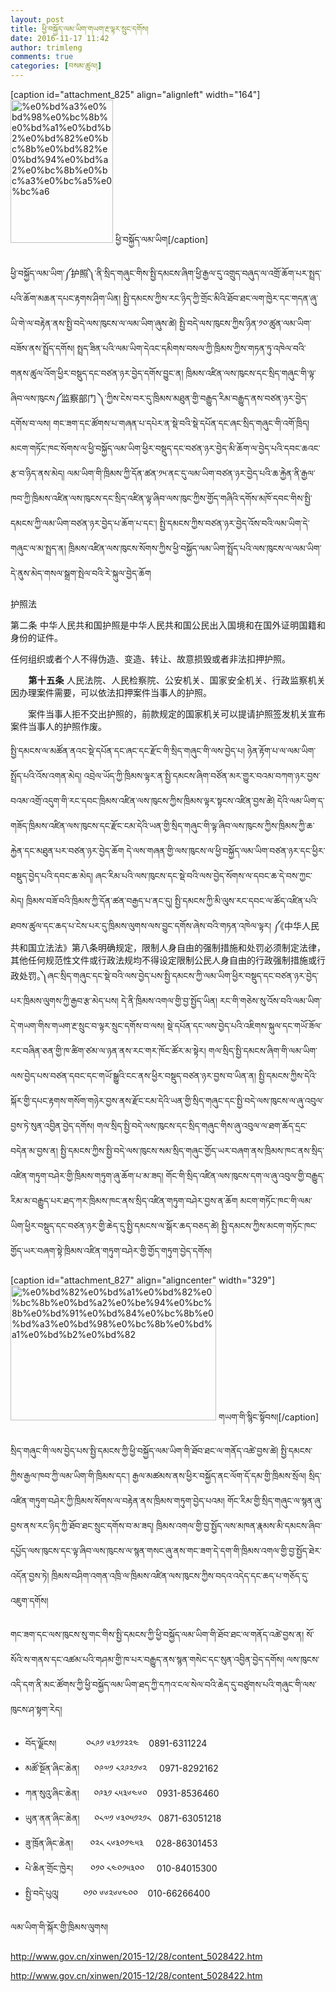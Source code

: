 ```yaml
---
layout: post
title: ཕྱི་བསྐྱོད་ལམ་ཡིག་གཡག་རྔ་ལྟར་སྲུང་དགོས།
date: 2016-11-17 11:42
author: trimleng
comments: true
categories: [བསམ་ཚུལ།]
---
```

[caption id="attachment_825" align="alignleft" width="164"]<img class="wp-image-825" src="http://trimleng.cn/wp-content/uploads/2016/11/ལམ་ཡིག་གཔར་༣༥༦.jpeg" alt="%e0%bd%a3%e0%bd%98%e0%bc%8b%e0%bd%a1%e0%bd%b2%e0%bd%82%e0%bc%8b%e0%bd%82%e0%bd%94%e0%bd%a2%e0%bc%8b%e0%bc%a3%e0%bc%a5%e0%bc%a6" width="164" height="229" /> ཕྱི་བསྐྱོད་ལམ་ཡིག[/caption]

<span style="font-weight: 400;">ཕྱི་བསྐྱོད་ལམ་ཡིག་༼</span><span style="font-weight: 400;">护照</span><span style="font-weight: 400;">༽་</span><span style="font-weight: 400;">ནི་སྲིད་གཞུང་གིས་སྤྱི་དམངས་ཞིག་ཕྱི་རྒྱལ་དུ་འགྲུད་བཞུད་ལ་འགྲོ་ཆོག་པར་སྤྲད་པའི་ཆོག་མཆན་དཔང་རྟགས་ཤིག་ཡིན། སྤྱི་དམངས་ཀྱིས་རང་ཉིད་ཀྱི་གྲོང་མིའི་ཐོབ་ཐང་ལག་ཁྱེར་དང་གདན་ཞུ་ཡི་གེ་ལ་བརྟེན་ནས་སྤྱི་བདེ་ལས་ཁུངས་ལ་ལམ་ཡིག་ཞུས་ཚེ། སྤྱི་བདེ་ལས་ཁུངས་ཀྱིས་ཉིན་༡༠་ཚུན་ལམ་ཡིག་བཟོས་ནས་སྤྲོད་དགོས། སྤྲད་ཟིན་པའི་ལམ་ཡིག་དེའང་དམིགས་བསལ་ཀྱི་ཁྲིམས་ཀྱིས་གཏན་ཏུ་འཁེལ་བའི་གནས་ཚུལ་འོག་ཕྱིར་བསྡུད་དང་བཙན་ཉར་བྱེད་དགོས་བྱུང་ན། ཁྲིམས་འཛིན་ལས་ཁུངས་དང་སྲིད་གཞུང་གི་ལྟ་ཞིབ་ལས་ཁུངས༼监察部门 ༽་ཀྱིས་ངེས་བར་དུ་ཁྲིམས་མཐུན་གྱི་བརྒྱུད་རིམ་བརྒྱུད་ནས་བཙན་ཉར་བྱེད་དགོས་བ་ལས། གང་ཟག་དང་ཚོགས་པ་གཞན་པ་དཔེར་ན་སྡེ་བའི་སྡེ་དཔོན་དང་ཞང་སྲིད་གཞུང་གི་འགོ་ཁྲིད། མངག་གཏོང་ཁང་སོགས་ལ་ཕྱི་བསྐྱོད་ལམ་ཡིག་ཕྱིར་བསྡུད་དང་བཙན་ཉར་བྱེད་མི་ཆོག་ལ་བྱེད་པའི་དབང་ཆའང་རྩ་བ་ཉིད་ནས་མེད། ལམ་ཡིག་གི་ཁྲིམས་ཀྱི་དོན་ཚན་༡༥་ནང་དུ་ལམ་ཡིག་བཙན་ཉར་བྱེད་པའི་ཆ་རྐྱེན་ནི་རྒྱལ་ཁབ་ཀྱི་ཁྲིམས་འཛིན་ལས་ཁུངས་དང་སྲིད་འཛིན་ལྟ་ཞིབ་ལས་ཁུང་ཀྱིས་གྱོད་གཞིའི་དགོས་མཁོ་དབང་གིས་སྤྱི་དམངས་ཀྱི་ལམ་ཡིག་བཙན་ཉར་བྱེད་པ་ཆོག་པ་</span><span style="font-weight: 400;">དང་། སྤྱི་དམངས་ཀྱིས་བཙན་ཉར་བྱེད་འོས་བའི་ལམ་ཡིག་དེ་གཞུང་ལ་མ་སྤྲད་ན། ཁྲིམས་འཛིན་ལས་ཁུངས་སོགས་ཀྱིས་ཕྱི་བསྐྱོད་ལམ་ཡིག་སྤྲོད་པའི་ལས་ཁུངས་ལ་ལམ་ཡིག་དེ་ནུས་མེད་གསལ་སྒྲག་སྤེལ་བའི་རེ་སྐུལ་བྱེད་ཆོག</span><!--more-->

护照法
<p style="text-align: justify;">第二条 中华人民共和国护照是中华人民共和国公民出入国境和在国外证明国籍和身份的证件。</p>
<p style="text-align: justify;">任何组织或者个人不得伪造、变造、转让、故意损毁或者非法扣押护照。</p>
<p style="text-align: justify;"><b>　　第十五条</b><span style="font-weight: 400;"> 人民法院、人民检察院、公安机关、国家安全机关、行政监察机关因办理案件需要，可以依法扣押案件当事人的护照。</span></p>
<p style="text-align: justify;"><span style="font-weight: 400;">　　案件当事人拒不交出护照的，前款规定的国家机关可以提请护照签发机关宣布案件当事人的护照作废。</span></p>
<span style="font-weight: 400;">སྤྱི་དམངས་ལ་མཚོན་ནའང་སྡེ་དཔོན་དང་ཞང་དང་རྫོང་གི་སྲིད་གཞུང་གི་ལས་བྱེད་པ། ཉེན་རྟོག་པ་ལ་ལམ་ཡིག་སྤྲོད་པའི་འོས་འགན་མེད། འབྲེལ་ཡོད་ཀྱི་ཁྲིམས་ལྟར་ན་སྤྱི་དམངས་ཞིག་བཙོན་མར་གྱུར་བའམ་བཀག་ཉར་བྱས་བའམ་འགྲོ་འདུག་གི་རང་དབང་ཁྲིམས་འཛིན་ལས་ཁུངས་ཀྱིས་ཁྲིམས་ལྟར་སྟངས་འཛིན་བྱས་ཚེ། དེའི་ལམ་ཡིག་ད་གཟོད་ཁྲིམས་འཛིན་ལས་ཁུངས་དང་རྫོང་ངམ་དེའི་ཡན་གྱི་སྲིད་གཞུང་གི་ལྟ་ཞིབ་ལས་ཁུངས་ཀྱིས་ཁྲིམས་ཀྱི་ཆ་རྐྱེན་དང་མཐུན་པར་བཙན་ཉར་བྱེད་ཆོག དེ་ལས་གཞན་གྱི་ལས་ཁུངས་ལ་ཕྱི་བསྐྱོད་ལམ་ཡིག་བཙན་ཉར་དང་ཕྱིར་བསྡུད་བྱེད་པའི་དབང་ཆ་མེད། ཞང་རིམ་པའི་ལས་ཁུངས་དང་སྡེ་བའི་ལས་བྱེད་སོགས་ལ་དབང་ཆ་དེ་བས་ཀྱང་མེད། ཁྲིམས་བཟོ་བའི་ཁྲིམས་ཀྱི་དོན་ཚན་བརྒྱད་པ་ནང་དུ། སྤྱི་དམངས་ཀྱི་མི་ལུས་རང་དབང་ལ་ཚོད་འཛིན་པའི་ཐབས་ཚུལ་དང་ཆད་པ་ངེས་པར་དུ་ཁྲིམས་ལུགས་ལས་བྱུང་དགོས་ཞེས་བའི་གཏན་འཁེལ་ལྟར། ༼《中华人民共和国立法法》第八条明确规定，限制人身自由的强制措施和处罚必须制定法律，其他任何规范性文件或行政法规均不得设定限制公民人身自由的行政强制措施或行政处罚。༽ཞང་སྲིད་གཞུང་དང་སྡེ་བའི་ལས་བྱེད་པས་སྤྱི་དམངས་ཀྱི་ལམ་ཡིག་ཕྱིར་བསྡུད་དང་བཙན་ཉར་བྱེད་པར་ཁྲིམས་ལུགས་ཀྱི་རྒྱབ་རྩ་མེད་པས། དེ་ནི་ཁྲིམས་འགལ་གྱི་བྱ་སྤྱོད་ཡིན། རང་གི་གཅེས་སུ་འོས་བའི་ལམ་ཡིག་དེ་གཡག་གིས་གཡག་རྔ་སྲུང་བ་ལྟར་སྲུང་དགོས་བ་ལས། སྡེ་དཔོན་དང་</span><span style="font-weight: 400;">ལས་བྱེད་པའི་འཇིགས་སྐུལ་དང་གཡོ་ཟོལ་རང་བཞིན་ཅན་གྱི་ཁ་ཚིག་ཙམ་ལ་ཉན་ནས་རང་གར་ཁོང་ཚོར་མ་སྟེར། གལ་སྲིད་སྤྱི་དམངས་ཞིག་གི་ལམ་ཡིག་ལས་བྱེད་པས་བཙན་དབང་དང་གཡོ་སྒྱུའི་ངང་ནས་ཕྱིར་བསྡུད་བཙན་ཉར་བྱས་བ་ཡིན་ན། སྤྱི་དམངས་ཀྱིས་དེའི་སྐོར་གྱི་དཔང་རྟགས་གསོག་གཉེར་བྱས་ནས་རྫོང་ངམ་དེའི་ཡན་གྱི་སྲིད་གཞུང་དང་སྤྱི་བདེ་ལས་ཁུངས་ལ་ཞུ་འབུལ་བྱས་ཏེ་སུན་འབྱིན་བྱེད་དགོས། གལ་སྲིད་སྤྱི་བདེ་ལས་ཁུངས་དང་སྲིད་གཞུང་གིས་ཞུ་འབུལ་ལ་ཐག་ཆོད་དྲང་བདེན་མ་བྱས་ན། སྤྱི་དམངས་ཀྱིས་སྤྱི་བདེ་ལས་ཁུངས་སམ་སྲིད་གཞུང་གྱོད་ཡར་བཞག་ནས་ཁྲིམས་ཁང་ནས་སྲིད་འཛིན་གཏུག་བཤེར་གྱི་ཁྲིམས་གཏུག་ཞུ་ཆོག་པ་མ་ཟད། གོང་གི་སྲིད་འཛིན་ལས་ཁུངས་དག་ལ་ཞུ་འབུལ་གྱི་བརྒྱུད་རིམ་མ་བརྒྱུད་པར་ཐད་ཀར་ཁྲིམས་ཁང་ནས་སྲིད་འཛིན་གཏུག་བཤེར་བྱས་ན་ཆོག མངག་གཏོང་ཁང་གི་ལམ་ཡིག་ཕྱིར་བསྡུད་དང་བཙན་ཉར་གྱི་ཆེད་དུ་སྤྱི་དམངས་ལ་སྒོར་ཆད་བཅད་ཚེ། སྤྱི་དམངས་ཀྱིས་མངག་གཏོང་ཁང་གྱོད་ཡར་བཞག་སྟེ་ཁྲིམས་འཛིན་གཏུག་བཤེར་གྱི་གྱོད་གཏུག་བྱེད་དགོས།</span>

[caption id="attachment_827" align="aligncenter" width="329"]<img class="wp-image-827" src="http://trimleng.cn/wp-content/uploads/2016/11/གཡག་རྔ་དང་ལམ་ཡིག-300x197.jpg" alt="%e0%bd%82%e0%bd%a1%e0%bd%82%e0%bc%8b%e0%bd%a2%e0%be%94%e0%bc%8b%e0%bd%91%e0%bd%84%e0%bc%8b%e0%bd%a3%e0%bd%98%e0%bc%8b%e0%bd%a1%e0%bd%b2%e0%bd%82" width="329" height="216" /> གཡག་གི་སྙིང་སྟོབས།[/caption]

<span style="font-weight: 400;">སྲིད་གཞུང་གི་ལས་བྱེད་པས་སྤྱི་དམངས་ཀྱི་ཕྱི་བསྐྱོད་ལམ་ཡིག་གི་ཐོབ་ཐང་ལ་གནོད་འཚེ་བྱས་ཚེ། སྤྱི་དམངས་ཀྱིས་རྒྱལ་ཁབ་ཀྱི་ལམ་ཡིག་གི་ཁྲིམས་དང་། རྒྱལ་མཚམས་ནས་ཕྱིར་བསྐྱོད་ནང་ལོག་དོ་དམ་གྱི་ཁྲིམས་སྲོལ། སྲིད་འཛིན་གཏུག་བཤེར་ཀྱི་ཁྲིམས་སོགས་ལ་བརྟེན་ནས་ཁྲིམས་གཏུག་བྱེད་པའམ། གོང་རིམ་གྱི་སྲིད་གཞུང་ལ་སྙན་ཞུ་བྱས་ནས་རང་ཉིད་ཀྱི་ཐོབ་ཐང་སྲུང་དགོས་བ་མ་ཟད། ཁྲིམས་འགལ་གྱི་བྱ་སྤྱོད་ལས་མཁན་རྣམས་མི་དམངས་ཞིབ་དཔྱོད་ལས་ཁུངས་དང་ལྟ་ཞིབ་ལས་ཁུངས་ལ་སྙན་གསང་ཞུ་ནས་གང་ཟག་དེ་དག་གི་ཁྲིམས་འགལ་གྱི་བྱ་སྤྱོད་ཐེར་འདོན་བྱས་ཏེ། ཁྲིམས་བཤིག་འགན་འཁྲི་ལ་ཁྲིམས་འཛིན་ལས་ཁུངས་ཀྱིས་བདའ་འདེད་དང་ཆད་པ་གཅོད་དུ་འཇུག་དགོས།</span>

གང་ཟག་དང་ལས་ཁུངས་སུ་གང་གིས་སྤྱི་དམངས་ཀྱི་ཕྱི་བསྐྱོད་ལམ་ཡིག་གི་ཐོབ་ཐང་ལ་གནོད་འཚེ་བྱས་ན། སོ་སོའི་ས་གནས་དང་འཚམ་པའི་གཤམ་གྱི་ཁ་པར་བརྒྱུད་ནས་སྙན་གསེང་དང་སུན་འབྱིན་བྱེད་དགོས། ལས་ཁུངས་འདི་དག་ནི་མང་ཚོགས་ཀྱི་ཕྱི་བསྐྱོད་ལམ་ཡིག་ཐད་ཀྱི་དཀའ་ངལ་སེལ་བའི་ཆེད་དུ་བཙུགས་པའི་གཞུང་གི་ལས་ཁུངས་ཤ་སྟག་རེད།
<ul>
 	<li>བོད་ལྗོངས།            ༠༨༩༡ ༦༣༡༡༢༢༤    0891-6311224</li>
 	<li>མཚོ་སྔོན་ཞིང་ཆེན།      ༠༩༧༡ ༨༢༩༢༡༦༢     0971-8292162</li>
 	<li>ཀན་སུའུ་ཞིང་ཆེན།      ༠༩༣༡ ༨༥༣༦༤༦༠    0931-8536460</li>
 	<li>ཡུན་ནན་ཞིང་ཆེན།      ༠༨༧༡ ༦༣༠༥༡༢༡༨   0871-63051218</li>
 	<li>ཟུ་ཁྲོན་ཞིང་ཆེན།       ༠༢༨ ༨༦༣༠༡༤༥༣     028-86301453</li>
 	<li>པེ་ཆིན་གྲོང་ཁྱེར།       ༠༡༠ ༨༤༠༡༥༣༠༠     010-84015300</li>
 	<li>སྤྱི་བདེ་པུའུ།          ༠༡༠ ༦༦༢༦༦༤༠༠    010-66266400</li>
</ul>
ལམ་ཡིག་གི་སྐོར་གྱི་ཁྲིམས་ལུགས།

<a href="http://www.gov.cn/xinwen/2015-12/28/content_5028422.htm"><span style="font-weight: 400;">http://www.gov.cn/xinwen/2015-12/28/content_5028422.htm</span></a>

<span style="font-weight: 400;">http://www.gov.cn/xinwen/2015-12/28/content_5028422.htm</span>
